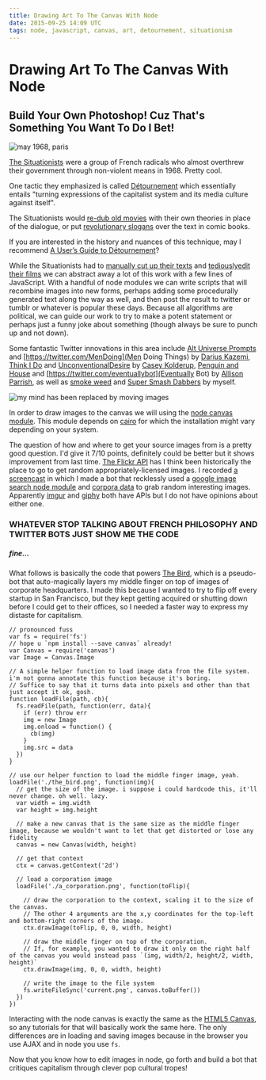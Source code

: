 ```yaml
---
title: Drawing Art To The Canvas With Node
date: 2015-09-25 14:09 UTC
tags: node, javascript, canvas, art, detournement, situationism
---
```


# Drawing Art To The Canvas With Node
## Build Your Own Photoshop! Cuz That's Something You Want To Do I Bet!

![may 1968, paris](68.jpg)

[The Situationists](https://en.wikipedia.org/wiki/Situationist_International) were a group of French radicals who almost overthrew their government through non-violent means in 1968. Pretty cool. 

One tactic they emphasized is called [Détournement](https://en.wikipedia.org/wiki/D%C3%A9tournement) which essentially entails "turning expressions of the capitalist system and its media culture against itself".

The Situationists would [re-dub old movies](http://physicalimpossibility.com/2011/05/22/movie-rip-offs-a-users-guide-detournement-and-dub-parodies/) with their own theories in place of the dialogue, or put [revolutionary slogans](http://bopsecrets.org/comics/dagwood.htm) over the text in comic books.

If you are interested in the history and nuances of this technique, may I recommend [A User’s Guide to Détournement](http://www.bopsecrets.org/SI/detourn.htm)?

While the Situationists had to [manually cut up their texts](https://en.wikipedia.org/wiki/Cut-up_technique) and [tediouslyedit their films](https://en.wikipedia.org/wiki/The_Clock_(2010_film)) we can abstract away a lot of this work with a few lines of JavaScript. With a handful of node modules we can write scripts that will recombine images into new forms, perhaps adding some procedurally generated text along the way as well, and then post the result to twitter or tumblr or whatever is popular these days. Because all algorithms are political, we can guide our work to try to make a potent statement or perhaps just a funny joke about something (though always be sure to punch up and not down).

Some fantastic Twitter innovations in this area include [Alt Universe Prompts](https://twitter.com/AU_Prompts) and [https://twitter.com/MenDoing](Men Doing Things) by [Darius Kazemi](https://twitter.com/tinysubversions), [Think I Do](https://twitter.com/think_i_do) and [UnconventionalDesire](https://twitter.com/desires_exe) by [Casey Kolderup](https://twitter.com/ckolderup), [Penguin and House](https://twitter.com/penguinandhouse) and [https://twitter.com/eventuallybot](Eventually Bot) by [Allison Parrish](https://twitter.com/aparrish), as well as [smoke weed](https://twitter.com/_WE_GET_IT_BRO_) and [Super Smash Dabbers](https://twitter.com/SmashDabberBros) by myself. 

![my mind has been replaced by moving images](mind.gif)

In order to draw images to the canvas we will using the [node canvas module](https://www.npmjs.com/package/canvas). This module depends on [cairo](https://github.com/Automattic/node-canvas/wiki/_pages) for which the installation might vary depending on your system. 

The question of how and where to get your source images from is a pretty good question. I'd give it 7/10 points, definitely could be better but it shows improvement from last time. [The Flickr API](https://www.flickr.com/services/api/) has I think been historically the place to go to get random appropriately-licensed images. I recorded [a screencast](https://vimeo.com/139794441) in which I made a bot that recklessly used a [google image search node module](https://www.npmjs.com/package/fetch-image) and [corpora data](https://github.com/dariusk/corpora)  to grab random interesting images. Apparently [imgur](https://api.imgur.com/) and [giphy](https://api.giphy.com/) both have APIs but I do not have opinions about either one.

### WHATEVER STOP TALKING ABOUT FRENCH PHILOSOPHY AND TWITTER BOTS JUST SHOW ME THE CODE

##### fine... 

What follows is basically the code that powers [The Bird](https://twitter.com/the_______bird_), which is a pseudo-bot that auto-magically layers my middle finger on top of images of corporate headquarters. I made this because I wanted to try to flip off every startup in San Francisco, but they kept getting acquired or shutting down before I could get to their offices, so I needed a faster way to express my distaste for capitalism.

```
// pronounced fuss
var fs = require('fs')
// hope u `npm install --save canvas` already!
var Canvas = require('canvas')
var Image = Canvas.Image

// A simple helper function to load image data from the file system. i'm not gonna annotate this function because it's boring. 
// Suffice to say that it turns data into pixels and other than that just accept it ok, gosh.
function loadFile(path, cb){
  fs.readFile(path, function(err, data){
    if (err) throw err
    img = new Image
    img.onload = function() {
      cb(img)
    }
    img.src = data
  })
}

// use our helper function to load the middle finger image, yeah.
loadFile('./the_bird.png', function(img){
  // get the size of the image. i suppose i could hardcode this, it'll never change. oh well. lazy.
  var width = img.width
  var height = img.height

  // make a new canvas that is the same size as the middle finger image, because we wouldn't want to let that get distorted or lose any fidelity
  canvas = new Canvas(width, height)

  // get that context
  ctx = canvas.getContext('2d')

  // load a corporation image
  loadFile('./a_corporation.png', function(toFlip){

    // draw the corporation to the context, scaling it to the size of the canvas. 
    // The other 4 arguments are the x,y coordinates for the top-left and bottom-right corners of the image.
    ctx.drawImage(toFlip, 0, 0, width, height)

    // draw the middle finger on top of the corporation. 
    // If, for example, you wanted to draw it only on the right half of the canvas you would instead pass `(img, width/2, height/2, width, height)`
    ctx.drawImage(img, 0, 0, width, height)

    // write the image to the file system
    fs.writeFileSync('current.png', canvas.toBuffer())
  })
})
```

Interacting with the node canvas is exactly the same as the [HTML5 Canvas](https://developer.mozilla.org/en-US/docs/Web/API/Canvas_API), so any tutorials for that will basically work the same here. The only differences are in loading and saving images because in the browser you use AJAX and in node you use `fs`. 

Now that you know how to edit images in node, go forth and build a bot that critiques capitalism through clever pop cultural tropes! 




